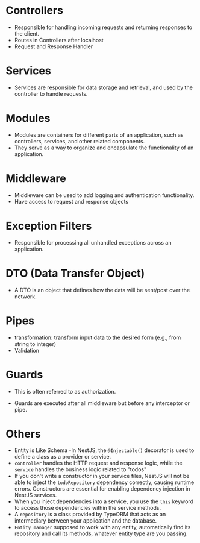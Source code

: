 # Controllers
- Responsible for handling incoming requests and returning responses to the client.
- Routes in Controllers after localhost
- Request and Response Handler

# Services
- Services are responsible for data storage and retrieval, and used by the controller to handle requests.

# Modules
- Modules are containers for different parts of an application, such as controllers, services,  and other related components.
- They serve as a way to organize and encapsulate the functionality of an application.

# Middleware
- Middleware can be used to add logging and authentication functionality.
- Have access to request and response objects

# Exception Filters
- Responsible for processing all unhandled exceptions across an application. 

# DTO (Data Transfer Object) 
- A DTO is an object that defines how the data will be sent/post over the network.

# Pipes
- transformation: transform input data to the desired form (e.g., from string to integer)
- Validation 

# Guards
- This is often referred to as authorization. 
* Guards are executed after all middleware but before any interceptor or pipe.

# Others

-  Entity is Like Schema
-In NestJS, the `@Injectable()` decorator is used to define a class as a provider or service. 
- `controller` handles the HTTP request and response logic, while the `service` handles the business logic related to "todos"
- If you don't write a constructor in your service files, NestJS will not be able to inject the `todoRepository` dependency correctly, causing runtime errors. Constructors are essential for enabling dependency injection in NestJS services.
- When you inject dependencies into a service, you use the `this` keyword to access those dependencies within the service methods. 
-  A `repository` is a class provided by TypeORM that acts as an intermediary between your application and the database.
- `Entity manager` supposed to work with any entity, automatically find its repository and call its methods, whatever entity type are you passing.
